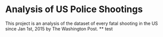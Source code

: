 # Analysis of US Police Shootings
This project is an analysis of the dataset of every fatal shooting in the US since Jan 1st, 2015 by The Washington Post.
** test
